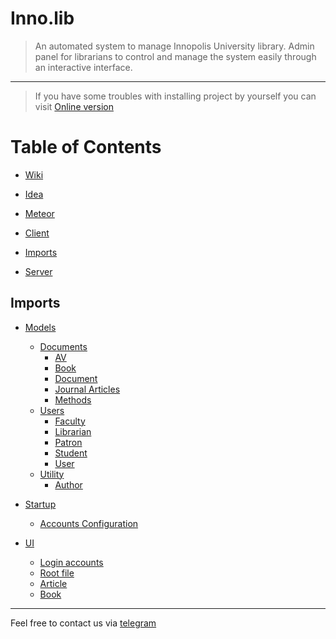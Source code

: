 # Inno.lib

> An automated system to manage Innopolis University library. Admin panel for librarians to control and manage the system easily through an interactive interface.  

***
> If you have some troubles with installing project by yourself you can visit [Online version](https://library-hqewfznqqc.now.sh/)

# Table of Contents

- [Wiki](https://github.com/laser4622/library/wiki)

- [Idea](.idea)

- [Meteor](.meteor)

- [Client](client)

- [Imports](#imports)

- [Server](server)  




## Imports

- [Models](imports/models)
  + [Documents](imports/models/documents)
    + [AV](imports/models/documents/av.js)
    + [Book](imports/models/documents/book.js)
    + [Document](imports/models/documents/document.js)
    + [Journal Articles](imports/models/documents/journal_article.js)
    + [Methods](imports/models/documents/methods.js)
  + [Users](imports/models/users)
    + [Faculty](imports/models/users/faculty.js)
    + [Librarian](imports/models/users/librarian.js)
    + [Patron](imports/models/users/patron.js)
    + [Student](imports/models/users/student.js)
    + [User](imports/models/users/user.js)
  + [Utility](imports/models/utility)
    + [Author](imports/models/utility/author.js)

- [Startup](imports/startup)
  + [Accounts Configuration](imports/startup/accounts-config.js)  
- [UI](imports/ui)
  + [Login accounts](imports/ui/AccountsUIWrapper.js)
  + [Root file](imports/ui/components/App.js)
  + [Article](imports/ui/Article.js)
  + [Book](imports/ui/Book.js)
  
***  
Feel free to contact us via [telegram](https://t.me/inno_lib)
